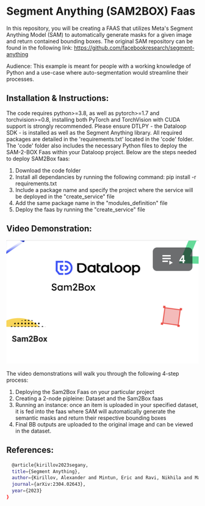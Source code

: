 # Segment Anything (SAM2BOX) Faas
In this repository, you will be creating a FAAS that utilizes Meta's Segment Anything Model (SAM) to automatically generate masks for a given image and return contained bounding boxes. The original SAM repository can be found in the following link: https://github.com/facebookresearch/segment-anything


Audience: This example is meant for people with a working knowledge of Python and a use-case where auto-segmentation would streamline their processes.

## Installation & Instructions:
The code requires python>=3.8, as well as pytorch>=1.7 and torchvision>=0.8, installing both PyTorch and TorchVision with CUDA support is strongly recommended. Please ensure DTLPY - the Dataloop SDK - is installed as well as the Segment Anything library. All required packages are detailed in the 'requirements.txt' located in the 'code' folder. The 'code' folder also includes the necessary Python files to deploy the SAM-2-BOX Faas within your Dataloop project. Below are the steps needed to deploy SAM2Box faas:

1. Download the code folder
2. Install all dependancies by running the following command: pip install -r requirements.txt
3. Include a package name and specify the project where the service will be deployed in the "create_service" file
5. Add the same package name in the "modules_definition" file
6. Deploy the faas by running the "create_service" file


## Video Demonstration:

<a href="https://app.guidde.com/playbooks/playlist/qNS8Jye28AJFMe3faHoTkD?origin=5t6jUg49oKbdkAHbb3uDjMR9MDr2&active=0" rel="noreferrer noopener">![Video Demonstrations](https://github.com/dataloop-ai-apps/sam2box/blob/main/images/StartOfVideo.png)</a>

The video demonstrations will walk you through the following 4-step process:

1. Deploying the Sam2Box Faas on your particular project
2. Creating a 2-node pipleine: Dataset and the Sam2Box faas 
3. Running an instance: once an item is uploaded in your specified dataset, it is fed into the faas where SAM will automatically generate the semantic masks and return their respective bounding boxes
4. Final BB outputs are uploaded to the original image and can be viewed in the dataset.


## References:
```sh
  @article{kirillov2023segany,
  title={Segment Anything},
  author={Kirillov, Alexander and Mintun, Eric and Ravi, Nikhila and Mao, Hanzi and Rolland, Chloe and Gustafson, Laura and Xiao, Tete and Whitehead, Spencer and Berg, Alexander C. and Lo, Wan-Yen and Doll{\'a}r, Piotr and Girshick, Ross},
  journal={arXiv:2304.02643},
  year={2023}
}
  ```

